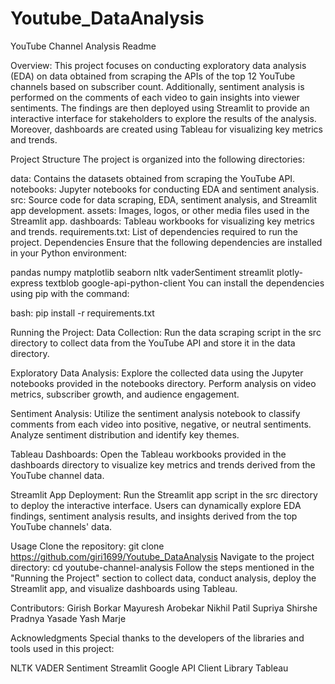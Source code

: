 # Youtube_DataAnalysis

YouTube Channel Analysis Readme

Overview:
This project focuses on conducting exploratory data analysis (EDA) on data obtained from scraping the APIs of the top 12 YouTube channels based on subscriber count. Additionally, sentiment analysis is performed on the comments of each video to gain insights into viewer sentiments. The findings are then deployed using Streamlit to provide an interactive interface for stakeholders to explore the results of the analysis. Moreover, dashboards are created using Tableau for visualizing key metrics and trends.

Project Structure
The project is organized into the following directories:

data: Contains the datasets obtained from scraping the YouTube API.
notebooks: Jupyter notebooks for conducting EDA and sentiment analysis.
src: Source code for data scraping, EDA, sentiment analysis, and Streamlit app development.
assets: Images, logos, or other media files used in the Streamlit app.
dashboards: Tableau workbooks for visualizing key metrics and trends.
requirements.txt: List of dependencies required to run the project.
Dependencies
Ensure that the following dependencies are installed in your Python environment:

pandas
numpy
matplotlib
seaborn
nltk
vaderSentiment
streamlit
plotly-express
textblob
google-api-python-client
You can install the dependencies using pip with the command:

bash:
pip install -r requirements.txt

Running the Project:
Data Collection: Run the data scraping script in the src directory to collect data from the YouTube API and store it in the data directory.

Exploratory Data Analysis: Explore the collected data using the Jupyter notebooks provided in the notebooks directory. Perform analysis on video metrics, subscriber growth, and audience engagement.

Sentiment Analysis: Utilize the sentiment analysis notebook to classify comments from each video into positive, negative, or neutral sentiments. Analyze sentiment distribution and identify key themes.

Tableau Dashboards: Open the Tableau workbooks provided in the dashboards directory to visualize key metrics and trends derived from the YouTube channel data.

Streamlit App Deployment: Run the Streamlit app script in the src directory to deploy the interactive interface. Users can dynamically explore EDA findings, sentiment analysis results, and insights derived from the top YouTube channels' data.

Usage
Clone the repository:
git clone https://github.com/giri1699/Youtube_DataAnalysis
Navigate to the project directory:
cd youtube-channel-analysis
Follow the steps mentioned in the "Running the Project" section to collect data, conduct analysis, deploy the Streamlit app, and visualize dashboards using Tableau.

Contributors:
Girish Borkar
Mayuresh Arobekar
Nikhil Patil
Supriya Shirshe
Pradnya Yasade
Yash Marje

Acknowledgments
Special thanks to the developers of the libraries and tools used in this project:

NLTK
VADER Sentiment
Streamlit
Google API Client Library
Tableau

